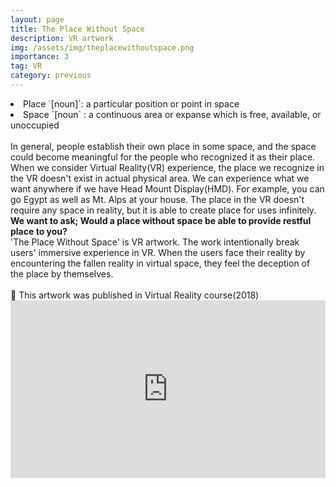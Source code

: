 ```yaml
---
layout: page
title: The Place Without Space
description: VR artwork
img: /assets/img/theplacewithoutspace.png
importance: 3
tag: VR
category: previous
---
```


<li>Place `[noun]`: a particular position or point in space
<li>Space `[noun` : a continuous area or expanse which is free, available, or unoccupied<br>
<br>
In general, people establish their own place in some space, and the space could become meaningful for the people who recognized it as their place. When we consider Virtual Reality(VR) experience, the place we recognize in the VR doesn't exist in actual physical area. We can experience what we want anywhere if we have Head Mount Display(HMD). For example, you can go Egypt as well as Mt. Alps at your house. The place in the VR doesn't require any space in reality, but it is able to create place for uses infinitely.
<br>
<strong>We want to ask; Would a place without space be able to provide restful place to you?</strong>
<br>
'The Place Without Space' is VR artwork. The work intentionally break users' immersive experience in VR. When the users face their reality by encountering the fallen reality in virtual space, they feel the deception of the place by themselves.
<br><br>
🌃 This artwork was published in Virtual Reality course(2018)

<div  class="video_style">
<div style="padding:56.25% 0 0 0;position:relative;"><iframe src="https://player.vimeo.com/video/310008502?badge=0&amp;autopause=0&amp;player_id=0&amp;app_id=58479" frameborder="0" allow="autoplay; fullscreen; picture-in-picture" allowfullscreen style="position:absolute;top:0;left:0;width:100%;height:100%;" title="The Place without Space"></iframe></div><script src="https://player.vimeo.com/api/player.js"></script>
</div>
